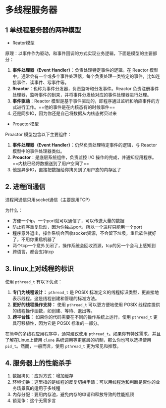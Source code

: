 # 多线程服务器

## 1 单线程服务器的两种模型 

- Reator模型

原理：以事件作为驱动，和事件回调的方式实现业务逻辑，下面是模型的主要部分：

1. **事件处理器（Event Handler）**：负责处理特定事件的逻辑。在 Reactor 模型中，通常会有一个或多个事件处理器，每个负责处理一类特定的事件，比如连接事件、读事件、写事件等。
2. **Reactor**：也称为事件分发器，负责监听和分发事件。Reactor 负责注册事件处理器，监听事件的到来，并将事件分发给对应的事件处理器进行处理。
3. **事件驱动**：Reactor 模型是基于事件驱动的，即程序通过监听和响应事件的方式进行工作。==他的事件是在内核态有的时候事件==
4. 还是同步IO，因为你还是自己将数据从内核态拷贝过来



- Proactor模型

Proactor 模型包含以下主要组件：

1. **事件处理器（Event Handler）**：仍然负责处理特定事件的逻辑，与 Reactor 模型中的事件处理器类似。
2. **Proactor**：是底层系统组件，负责监控 I/O 操作的完成，并通知应用程序。==内核已经将数据送到了用户空间了==
3. 他是异步IO，直接把数据给你拷贝到了用户态的内存区了 





## 2. 进程间通信

进程间通信只用socket通信（主要是用TCP）

为什么：

- 方便一个ip，一个port就可以通信了，可以传送大量的数据
- 防止程序重复启动，因为你独占port，所以一个进程只能用一个port
- 程序意外退出，操作系统会回收socket资源，不会留下垃圾，重启软件就好了，不用你重启机器了
- 两个tcp一个意外关闭了，操作系统会回收资源，tcp的另一个会马上感知到
- 跨语言，都会支持tcp







## 3. linux上对线程的标识

使用 `pthread_t` 有以下优点：

1. **专门为线程设计：** `pthread_t` 是 POSIX 标准定义的线程标识类型，更直接地表示线程。这是线程创建和管理的标准方法。
2. **更好的线程操作支持：** 使用 `pthread_t` 可以更方便地使用 POSIX 线程库提供的线程操作函数，如创建、等待、退出等。
3. **跨平台性：** 如果你的代码需要在不同的操作系统上运行，使用 `pthread_t` 更具可移植性，因为它是 POSIX 标准的一部分。

在简单的多线程应用程序中，通常建议使用 `pthread_t`。如果你有特殊需求，并且了解在Linux上使用 `clone` 系统调用等更底层的机制，那么你也可以选择使用 `pid_t`。然而，一般而言，使用 `pthread_t` 更为常见和推荐。





## 4. 服务器上的性能杀手

1. 数据拷贝：应对方式：增加缓存
2. 环境切换：这里指的是线程的反复切换申请：可以用线程池和判断是否你的业务场景真的适用于多线程
3. 内存分配：要用内存池，避免内存的申请和释放导致的性能瓶颈
4. 锁竞争：这个无需多言
